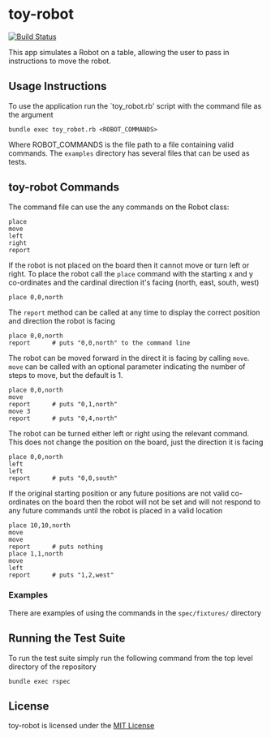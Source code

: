 # toy-robot
[![Build Status](https://travis-ci.org/thoiberg/toy-robot.svg?branch=master)](https://travis-ci.org/thoiberg/toy-robot)

This app simulates a Robot on a table, allowing the user to pass in instructions to move the robot.

## Usage Instructions

To use the application run the `toy_robot.rb' script with the command file as the argument

    bundle exec toy_robot.rb <ROBOT_COMMANDS>

Where ROBOT_COMMANDS is the file path to a file containing valid commands. The `examples` directory has several files that can
be used as tests.

## toy-robot Commands

The command file can use the any commands on the Robot class:

    place
    move
    left
    right
    report

If the robot is not placed on the board then it cannot move or turn left or right. To place the robot call
the `place` command with the starting x and y co-ordinates and the cardinal direction it's facing (north, 
east, south, west)

    place 0,0,north

The `report` method can be called at any time to display the correct position and direction the robot is facing

    place 0,0,north
    report      # puts "0,0,north" to the command line

The robot can be moved forward in the direct it is facing by calling `move`. `move` can be called with 
an optional parameter indicating the number of steps to move, but the default is 1.

    place 0,0,north
    move    
    report      # puts "0,1,north"
    move 3
    report      # puts "0,4,north"

The robot can be turned either left or right using the relevant command. This does not change the position
on the board, just the direction it is facing

    place 0,0,north
    left 
    left
    report      # puts "0,0,south" 

If the original starting position or any future positions are not valid co-ordinates on the board then
the robot will not be set and will not respond to any future commands until the robot is placed in a
valid location

    place 10,10,north
    move
    move
    report      # puts nothing
    place 1,1,north
    move
    left
    report      # puts "1,2,west"

### Examples

There are examples of using the commands in the `spec/fixtures/` directory

## Running the Test Suite

To run the test suite simply run the following command from the top level directory of the repository

    bundle exec rspec

## License

toy-robot is licensed under the [MIT License](LICENSE)

